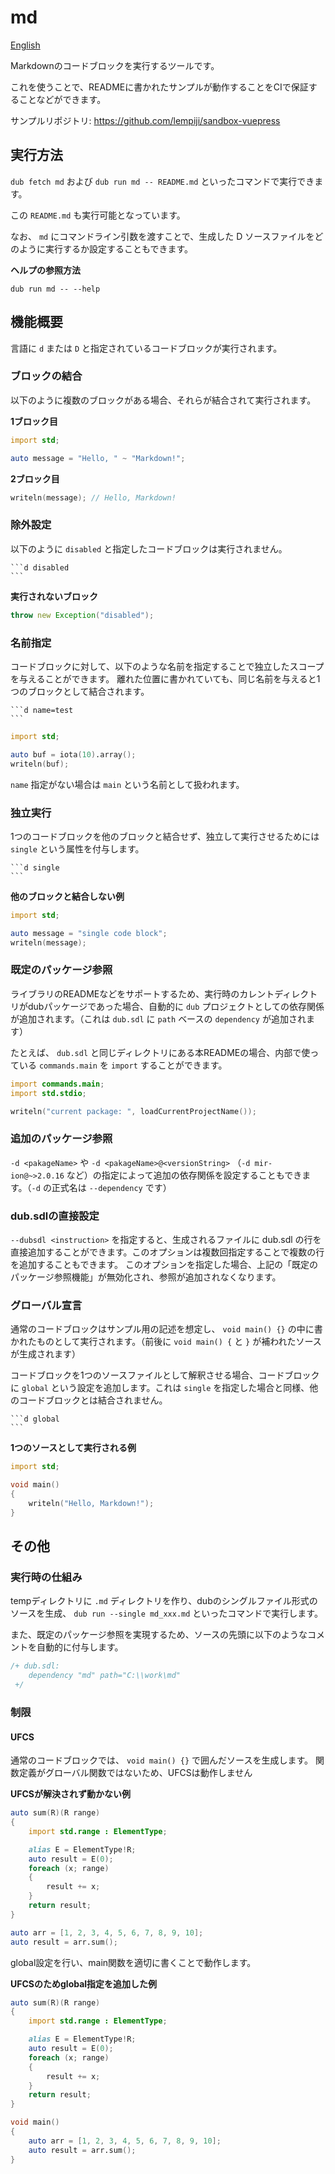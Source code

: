 # md

[English](README.md)

Markdownのコードブロックを実行するツールです。

これを使うことで、READMEに書かれたサンプルが動作することをCIで保証することなどができます。

サンプルリポジトリ: https://github.com/lempiji/sandbox-vuepress

## 実行方法

`dub fetch md` および `dub run md -- README.md` といったコマンドで実行できます。

この `README.md` も実行可能となっています。

なお、 `md` にコマンドライン引数を渡すことで、生成した D ソースファイルをどのように実行するか設定することもできます。

__ヘルプの参照方法__

```
dub run md -- --help
```


## 機能概要

言語に `d` または `D` と指定されているコードブロックが実行されます。

### ブロックの結合

以下のように複数のブロックがある場合、それらが結合されて実行されます。

__1ブロック目__

```d
import std;

auto message = "Hello, " ~ "Markdown!";
```

__2ブロック目__

```d
writeln(message); // Hello, Markdown!
```

### 除外設定

以下のように `disabled` と指定したコードブロックは実行されません。

~~~
```d disabled
```
~~~

__実行されないブロック__

```d disabled
throw new Exception("disabled");
```

### 名前指定

コードブロックに対して、以下のような名前を指定することで独立したスコープを与えることができます。
離れた位置に書かれていても、同じ名前を与えると1つのブロックとして結合されます。

~~~
```d name=test
```
~~~

```d name=test
import std;

auto buf = iota(10).array();
writeln(buf);
```

`name` 指定がない場合は `main` という名前として扱われます。

### 独立実行

1つのコードブロックを他のブロックと結合せず、独立して実行させるためには `single` という属性を付与します。

~~~
```d single
```
~~~

__他のブロックと結合しない例__

```d single
import std;

auto message = "single code block";
writeln(message);
```

### 既定のパッケージ参照

ライブラリのREADMEなどをサポートするため、実行時のカレントディレクトリがdubパッケージであった場合、自動的に `dub` プロジェクトとしての依存関係が追加されます。（これは `dub.sdl` に `path` ベースの `dependency` が追加されます）

たとえば、 `dub.sdl` と同じディレクトリにある本READMEの場合、内部で使っている `commands.main` を `import` することができます。

```d name=package_ref
import commands.main;
import std.stdio;

writeln("current package: ", loadCurrentProjectName());
```

### 追加のパッケージ参照

`-d <pakageName>` や `-d <pakageName>@<versionString>` （`-d mir-ion@~>2.0.16` など）の指定によって追加の依存関係を設定することもできます。（`-d` の正式名は `--dependency` です）


### dub.sdlの直接設定

`--dubsdl <instruction>` を指定すると、生成されるファイルに dub.sdl の行を直接追加することができます。このオプションは複数回指定することで複数の行を追加することもできます。
このオプションを指定した場合、上記の「既定のパッケージ参照機能」が無効化され、参照が追加されなくなります。


### グローバル宣言

通常のコードブロックはサンプル用の記述を想定し、 `void main() {}` の中に書かれたものとして実行されます。（前後に `void main() {` と `}` が補われたソースが生成されます）

コードブロックを1つのソースファイルとして解釈させる場合、コードブロックに `global` という設定を追加します。これは `single` を指定した場合と同様、他のコードブロックとは結合されません。

~~~
```d global
```
~~~

__1つのソースとして実行される例__

```d global
import std;

void main()
{
    writeln("Hello, Markdown!");
}
```


## その他

### 実行時の仕組み

tempディレクトリに `.md` ディレクトリを作り、dubのシングルファイル形式のソースを生成、 `dub run --single md_xxx.md` といったコマンドで実行します。

また、既定のパッケージ参照を実現するため、ソースの先頭に以下のようなコメントを自動的に付与します。

```d disabled
/+ dub.sdl:
    dependency "md" path="C:\\work\md"
 +/
```

### 制限

#### UFCS

通常のコードブロックでは、 `void main() {}` で囲んだソースを生成します。
関数定義がグローバル関数ではないため、UFCSは動作しません

__UFCSが解決されず動かない例__

```d disabled
auto sum(R)(R range)
{
    import std.range : ElementType;

    alias E = ElementType!R;
    auto result = E(0);
    foreach (x; range)
    {
        result += x;
    }
    return result;
}

auto arr = [1, 2, 3, 4, 5, 6, 7, 8, 9, 10];
auto result = arr.sum();
```

global設定を行い、main関数を適切に書くことで動作します。

__UFCSのためglobal指定を追加した例__

```d global
auto sum(R)(R range)
{
    import std.range : ElementType;

    alias E = ElementType!R;
    auto result = E(0);
    foreach (x; range)
    {
        result += x;
    }
    return result;
}

void main()
{
    auto arr = [1, 2, 3, 4, 5, 6, 7, 8, 9, 10];
    auto result = arr.sum();
}
```